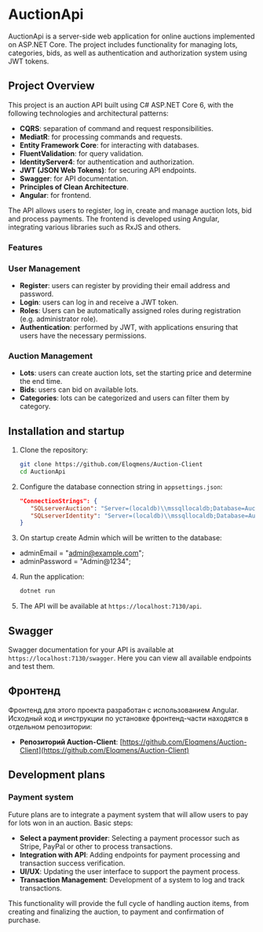 # AuctionApi

AuctionApi is a server-side web application for online auctions implemented on ASP.NET Core. The project includes functionality for managing lots, categories, bids, as well as authentication and authorization system using JWT tokens.

## Project Overview

This project is an auction API built using C# ASP.NET Core 6, with the following technologies and architectural patterns:

- **CQRS**: separation of command and request responsibilities.
- **MediatR**: for processing commands and requests.
- **Entity Framework Core**: for interacting with databases.
- **FluentValidation**: for query validation.
- **IdentityServer4**: for authentication and authorization.
- **JWT (JSON Web Tokens)**: for securing API endpoints.
- **Swagger**: for API documentation.
- **Principles of Clean Architecture**.
- **Angular**: for frontend.

The API allows users to register, log in, create and manage auction lots, bid and process payments. The frontend is developed using Angular, integrating various libraries such as RxJS and others.

### Features

### User Management

- **Register**: users can register by providing their email address and password.
- **Login**: users can log in and receive a JWT token.
- **Roles**: Users can be automatically assigned roles during registration (e.g. administrator role).
- **Authentication**: performed by JWT, with applications ensuring that users have the necessary permissions.

### Auction Management

- **Lots**: users can create auction lots, set the starting price and determine the end time.
- **Bids**: users can bid on available lots.
- **Categories**: lots can be categorized and users can filter them by category.

## Installation and startup

1. Clone the repository:
    ```bash
    git clone https://github.com/Eloqmens/Auction-Client
    cd AuctionApi
    ```

2. Configure the database connection string in ``appsettings.json``:
    ```json
    "ConnectionStrings": {
       "SQLserverAuction": "Server=(localdb)\\mssqllocaldb;Database=AuctionDb;Trusted_Connection=True;",
       "SQLserverIdentity": "Server=(localdb)\\mssqllocaldb;Database=AuctionIdentity;Trusted_Connection=True;"
    }
    ```

3. On startup create Admin which will be written to the database:
- adminEmail = "admin@example.com";
- adminPassword = "Admin@1234";


4. Run the application:
    ```bash
    dotnet run
    ```

5. The API will be available at ``https://localhost:7130/api``.

## Swagger

Swagger documentation for your API is available at `https://localhost:7130/swagger`. Here you can view all available endpoints and test them.

## Фронтенд

Фронтенд для этого проекта разработан с использованием Angular. Исходный код и инструкции по установке фронтенд-части находятся в отдельном репозитории:

- **Репозиторий Auction-Client**: [https://github.com/Eloqmens/Auction-Client](https://github.com/Eloqmens/Auction-Client)

## Development plans
### Payment system

Future plans are to integrate a payment system that will allow users to pay for lots won in an auction. Basic steps:

- **Select a payment provider**: Selecting a payment processor such as Stripe, PayPal or other to process transactions.
- **Integration with API**: Adding endpoints for payment processing and transaction success verification.
- **UI/UX**: Updating the user interface to support the payment process.
- **Transaction Management**: Development of a system to log and track transactions.

This functionality will provide the full cycle of handling auction items, from creating and finalizing the auction, to payment and confirmation of purchase.

